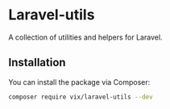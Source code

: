 # Laravel-utils

A collection of utilities and helpers for Laravel.

## Installation

You can install the package via Composer:

```bash
composer require vix/laravel-utils --dev
```
